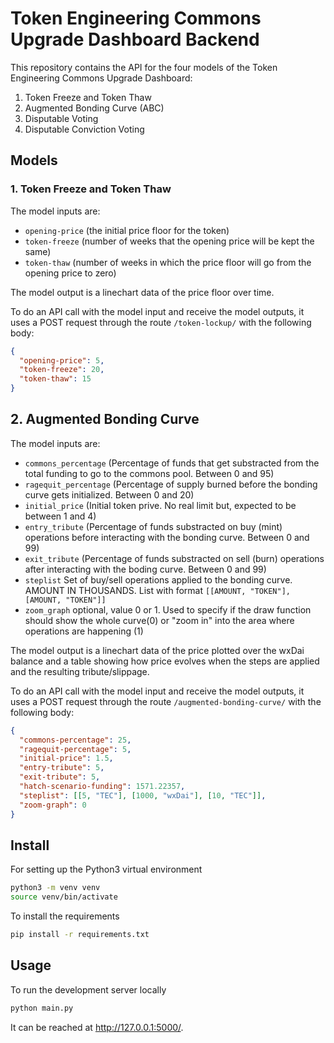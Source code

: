 # Token Engineering Commons Upgrade Dashboard Backend

This repository contains the API for the four models of the Token Engineering Commons Upgrade Dashboard:
1. Token Freeze and Token Thaw
2. Augmented Bonding Curve (ABC)
3. Disputable Voting
4. Disputable Conviction Voting

## Models

### 1. Token Freeze and Token Thaw
The model inputs are:
- `opening-price` (the initial price floor for the token)
- `token-freeze` (number of weeks that the opening price will be kept the same)
- `token-thaw` (number of weeks in which the price floor will go from the opening price to zero)

The model output is a linechart data of the price floor over time.

To do an API call with the model input and receive the model outputs, it uses a POST request through the route `/token-lockup/` with the following body:
```json
{
  "opening-price": 5,
  "token-freeze": 20,
  "token-thaw": 15
}
```

## 2. Augmented Bonding Curve
The model inputs are:
- `commons_percentage` (Percentage of funds that get substracted from the total funding to go to the commons pool. Between 0 and 95)
- `ragequit_percentage` (Percentage of supply burned before the bonding curve gets initialized. Between 0 and 20)
- `initial_price` (Initial token prive. No real limit but, expected to be between 1 and 4)
- `entry_tribute` (Percentage of funds substracted on buy (mint) operations before interacting with the bonding curve. Between 0 and 99)
- `exit_tribute` (Percentage of funds substracted on sell (burn) operations after interacting with the boding curve.  Between 0 and 99)
- `steplist` Set of buy/sell operations applied to the bonding curve. AMOUNT IN THOUSANDS. List with format `[[AMOUNT, "TOKEN"],[AMOUNT, "TOKEN"]]`
- `zoom_graph` optional, value 0 or 1. Used to specify if the draw function should show the whole curve(0) or "zoom in" into the area where operations are happening (1)

    

The model output is a linechart data of the price plotted over the wxDai balance and a table showing how price evolves when the steps are applied and the resulting tribute/slippage.

To do an API call with the model input and receive the model outputs, it uses a POST request through the route `/augmented-bonding-curve/` with the following body:
```json
{ 
  "commons-percentage": 25,
  "ragequit-percentage": 5,
  "initial-price": 1.5,
  "entry-tribute": 5, 
  "exit-tribute": 5, 
  "hatch-scenario-funding": 1571.22357, 
  "steplist": [[5, "TEC"], [1000, "wxDai"], [10, "TEC"]], 
  "zoom-graph": 0
}
```

## Install

For setting up the Python3 virtual environment
```bash
python3 -m venv venv
source venv/bin/activate
```

To install the requirements
```bash
pip install -r requirements.txt
```

## Usage

To run the development server locally
```bash
python main.py 
```
It can be reached at http://127.0.0.1:5000/.
